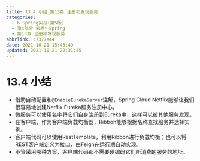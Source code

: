 ```yaml
---
title: 13.4 小结_第13章 注册和发现服务
categories: 
  - 6 Spring实战(第5版)
  - 第4部分 云原生Spring
  - 第13章 注册和发现服务
abbrlink: c7377a44
date: 2021-10-21 15:43:49
updated: 2021-10-21 22:31:45
---
```

# 13.4 小结
- 借助自动配置和`@EnableEurekaServer`注解，Spring Cloud Netflix能够让我们很容易地创建Netflix Eureka服务注册中心。
- 微服务可以使用名字将它们自身注册到Eureka中，这样可以被其他服务发现。
- 在客户端，作为客户端负载均衡器，Ribbon能够根据名称查找服务并选择实例。
- 客户端代码可以使用RestTemplate，利用Ribbon进行负载均衡；也可以将REST客户端定义为接口，由Feign在运行期自动实现。
- 不管采用哪种方案，客户端代码都不需要硬编码它们所消费的服务的地址。

